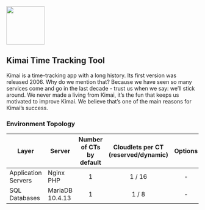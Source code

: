 <img src="https://www.kimai.org/assets/icon/apple-touch-icon.png" width="100"/>

##  Kimai Time Tracking Tool

Kimai is a time-tracking app with a long history. Its first version was released 2006. Why do we mention that? Because we have seen so many services come and go in the last decade - trust us when we say: we’ll stick around. We never made a living from Kimai, it’s the fun that keeps us motivated to improve Kimai. We believe that’s one of the main reasons for Kimai’s success.

### Environment Topology

Layer                |     Server     | Number of CTs <br/> by default | Cloudlets per CT <br/> (reserved/dynamic) | Options
-------------------- | -------------- | :----------------------------: | :---------------------------------------: | :-----:
Application Servers  | Nginx PHP      |       1                        |           1 / 16                          | -
SQL Databases        | MariaDB 10.4.13|       1                        |           1 / 8                           | -
